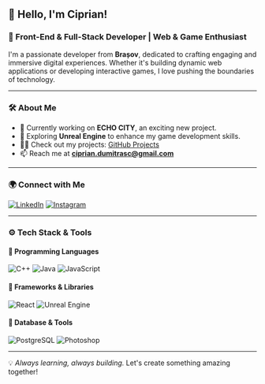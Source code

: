 ## 👋 Hello, I'm Ciprian!  
### 🚀 Front-End & Full-Stack Developer | Web & Game Enthusiast

I'm a passionate developer from **Brașov**, dedicated to crafting engaging and immersive digital experiences. Whether it's building dynamic web applications or developing interactive games, I love pushing the boundaries of technology. 

---

### 🛠️ About Me
- 🔭 Currently working on **ECHO CITY**, an exciting new project.
- 🌱 Exploring **Unreal Engine** to enhance my game development skills.
- 👨‍💻 Check out my projects: [GitHub Projects](https://github.com/kiprinel05?tab=projects)
- 📫 Reach me at **ciprian.dumitrasc@gmail.com**

---

### 🌍 Connect with Me
[![LinkedIn](https://img.shields.io/badge/LinkedIn-0A66C2?style=for-the-badge&logo=linkedin&logoColor=white)](https://linkedin.com/in/cipriann05)
[![Instagram](https://img.shields.io/badge/Instagram-E4405F?style=for-the-badge&logo=instagram&logoColor=white)](https://instagram.com/cipriann05)

---

### ⚙️ Tech Stack & Tools

#### 🔹 Programming Languages
![C++](https://img.shields.io/badge/C++-00599C?style=for-the-badge&logo=cplusplus&logoColor=white) 
![Java](https://img.shields.io/badge/Java-007396?style=for-the-badge&logo=java&logoColor=white) 
![JavaScript](https://img.shields.io/badge/JavaScript-F7DF1E?style=for-the-badge&logo=javascript&logoColor=black)

#### 🔹 Frameworks & Libraries
![React](https://img.shields.io/badge/React-20232A?style=for-the-badge&logo=react&logoColor=61DAFB)
![Unreal Engine](https://img.shields.io/badge/Unreal%20Engine-313131?style=for-the-badge&logo=unrealengine&logoColor=white)

#### 🔹 Database & Tools
![PostgreSQL](https://img.shields.io/badge/PostgreSQL-336791?style=for-the-badge&logo=postgresql&logoColor=white)
![Photoshop](https://img.shields.io/badge/Adobe%20Photoshop-31A8FF?style=for-the-badge&logo=adobephotoshop&logoColor=white)

---

💡 *Always learning, always building.* Let's create something amazing together!
